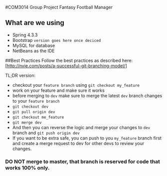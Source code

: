 #COM3014 Group Project
Fantasy Football Manager 

## What are we using
- Spring 4.3.3
- Bootstrap `version goes here once deciced`
- MySQL for database
- NetBeans as the IDE

##Best Practices
Follow the best practices as described here: 
[http://nvie.com/posts/a-successful-git-branching-model/] 

TL;DR version: 
- checkout your `feature branch` using `git checkout my_feature`
- work on your feature and make sure it works
- before merging to `dev` make sure to merge the latest `dev` branch changes to your `feature branch`
- `git checkout dev`
- `git pull origin dev`
- `git checkout me_feature`
- `git merge dev`
- And then you can reverse the logic and merge your changes to `dev` branch and `git push origin dev`
- If you want to be extra safe, you can push to you `my_feature` branch first and create a merge request to dev for other devs to review your changes.

### DO NOT merge to master, that branch is reserved for code that works 100% only.
